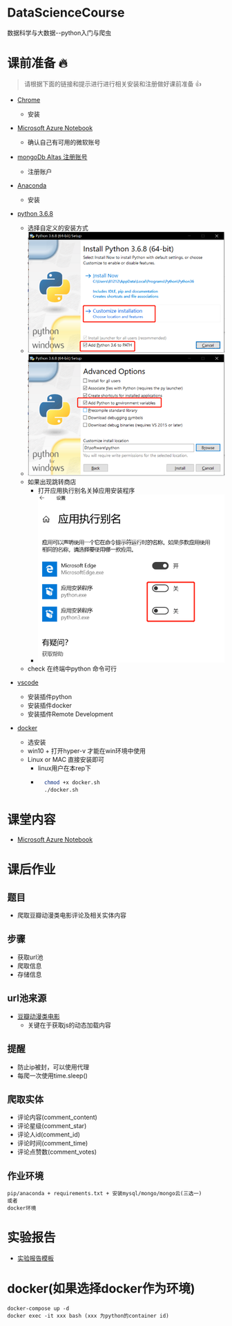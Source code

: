 # DataScienceCourse
数据科学与大数据--python入门与爬虫

# 课前准备 :fire: 
> 请根据下面的链接和提示进行进行相关安装和注册做好课前准备 :+1:
- [Chrome](https://www.google.cn/intl/zh-CN/chrome/)
  
    - 安装
- [Microsoft Azure Notebook](https://notebooks.azure.com/)
  
    - 确认自己有可用的微软账号
- [mongoDb Altas 注册账号](https://www.mongodb.com/cloud)
  
    - 注册账户
- [Anaconda](https://www.anaconda.com/)
  
    - 安装
- [python 3.6.8](https://www.python.org/ftp/python/3.6.8/python-3.6.8-amd64.exe)
  
    - 选择自定义的安装方式
    - ![img](./img/wechat1.png)
    - ![img](./img/wechat2.png)
    - 如果出现跳转商店
      - 打开应用执行别名关掉应用安装程序
      - ![img](./img/wechat3.png)
    - check 在终端中python 命令可行
- [vscode](https://code.visualstudio.com/)
    - 安装插件python 
    - 安装插件docker
    - 安装插件Remote Development
- [docker](https://hub.docker.com/?overlay=onboarding)
  
    - 选安装
    - win10 + 打开hyper-v 才能在win环境中使用
    - Linux or MAC 直接安装即可
        - linux用户在本rep下 
        - ```bash
            chmod +x docker.sh
            ./docker.sh
            ```

# 课堂内容
- [Microsoft Azure Notebook](https://notebooks.azure.com/JA1LE1/projects/XMUDataScienceAndBigData)

# 课后作业
## 题目
- 爬取豆瓣动漫类电影评论及相关实体内容

## 步骤
- 获取url池
- 爬取信息
- 存储信息

## url池来源
- [豆瓣动漫类电影](https://movie.douban.com/tag/#/?sort=U&range=0,10&tags=%E5%8A%A8%E6%BC%AB)
    - 关键在于获取js的动态加载内容

## 提醒
- 防止ip被封，可以使用代理
- 每爬一次使用time.sleep()

## 爬取实体
- 评论内容(comment_content)
- 评论星级(comment_star)
- 评论人id(comment_id)
- 评论时间(comment_time)
- 评论点赞数(comment_votes)

## 作业环境
```
pip/anaconda + requirements.txt + 安装mysql/mongo/mongo云(三选一)
或者
docker环境
```

# 实验报告
- [实验报告模板](./实验报告/)

# docker(如果选择docker作为环境)
```
docker-compose up -d
docker exec -it xxx bash (xxx 为python的container id)
```